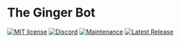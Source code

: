 # The Ginger Bot 
[![MIT license](https://img.shields.io/badge/License-MIT-blue.svg)](https://lbesson.mit-license.org/)
[![Discord](https://img.shields.io/discord/810107914902962177.svg?label=&logo=discord&logoColor=ffffff&color=7389D8&labelColor=6A7EC2)](https://discord.gg/GAvSdnuMmh)
[![Maintenance](https://img.shields.io/badge/Maintained%3F-yes-green.svg)](https://github.com/TheGingerCo/ginger-bot/graphs/commit-activity)
[![Latest Release](https://img.shields.io/github/release/TheGingerCo/ginger-bot.svg)](https://GitHub.com/TheGingerCo/ginger-bot/releases/)